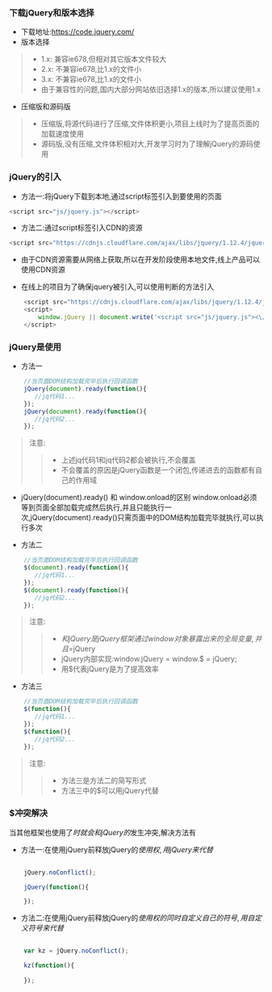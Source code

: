 ### 下载jQuery和版本选择
* 下载地址:https://code.jquery.com/
* 版本选择

> * 1.x: 兼容ie678,但相对其它版本文件较大
> * 2.x: 不兼容ie678,比1.x的文件小
> * 3.x: 不兼容ie678,比1.x的文件小
> * 由于兼容性的问题,国内大部分网站依旧选择1.x的版本,所以建议使用1.x

* 压缩版和源码版

> * 压缩版,将源代码进行了压缩,文件体积更小,项目上线时为了提高页面的加载速度使用
> * 源码版,没有压缩,文件体积相对大,开发学习时为了理解jQuery的源码使用

### jQuery的引入
* 方法一:将jQuery下载到本地,通过script标签引入到要使用的页面

```javascript 
<script src="js/jquery.js"></script>
```

* 方法二:通过script标签引入CDN的资源

```javascript 
<script src="https://cdnjs.cloudflare.com/ajax/libs/jquery/1.12.4/jquery.min.js"></script>
```

* 由于CDN资源需要从网络上获取,所以在开发阶段使用本地文件,线上产品可以使用CDN资源

* 在线上的项目为了确保jquery被引入,可以使用判断的方法引入

```javascript   
    <script src="https://cdnjs.cloudflare.com/ajax/libs/jquery/1.12.4/jquery.min.js"></script>
    <script>
        window.jQuery || document.write('<script src="js/jquery.js"><\/script>');
    </script>
```

### jQuery是使用
* 方法一
```javascript
    //当页面DOM结构加载完毕后执行回调函数   
    jQuery(document).ready(function(){
       //jq代码1... 
    });
    jQuery(document).ready(function(){
       //jq代码2...
    });    
```

> 注意:
> > * 上述jq代码1和jq代码2都会被执行,不会覆盖
> > * 不会覆盖的原因是jQuery函数是一个闭包,传递进去的函数都有自己的作用域

* jQuery(document).ready() 和 window.onload的区别
 window.onload必须等到页面全部加载完成然后执行,并且只能执行一次,jQuery(document).ready()只需页面中的DOM结构加载完毕就执行,可以执行多次

* 方法二
```javascript
    //当页面DOM结构加载完毕后执行回调函数   
    $(document).ready(function(){
       //jq代码1... 
    });
    $(document).ready(function(){
       //jq代码2...
    });    
```

> 注意: 
>> * $和jQuery是jQuery框架通过window对象暴露出来的全局变量,并且$=jQuery
>> * jQuery内部实现:window.jQuery = window.$ = jQuery;
>> * 用$代表jQuery是为了提高效率


* 方法三
```javascript
    //当页面DOM结构加载完毕后执行回调函数   
    $(function(){
       //jq代码1... 
    });
    $(function(){
       //jq代码2...
    });    
```

> 注意:
>> * 方法三是方法二的简写形式
>> * 方法三中的$可以用jQuery代替

### $冲突解决
当其他框架也使用了$时就会和jQuery的$发生冲突,解决方法有

* 方法一:在使用jQuery前释放jQuery的$使用权,用jQuery来代替$
```javascript
    
    jQuery.noConflict();

    jQuery(function(){

    });

```
* 方法二:在使用jQuery前释放jQuery的$使用权的同时自定义自己的符号,用自定义符号来代替$

```javascript   
    
    var kz = jQuery.noConflict();

    kz(function(){
    
    });
```



